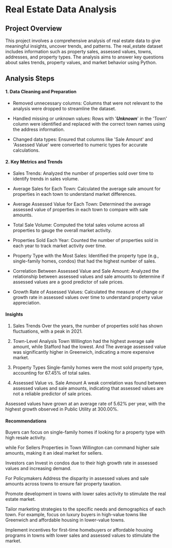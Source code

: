 # Real Estate Data Analysis
## Project Overview
This project involves a comprehensive analysis of real estate data to give meaningful insights, uncover trends, and patterns. The real_estate dataset includes information such as property sales, assessed values, towns, addresses, and property types. The analysis aims to answer key questions about sales trends, property values, and market behavior using Python.
## Analysis Steps
#### 1. Data Cleaning and Preparation
- Removed unnecessary columns: Columns that were not relevant to the analysis were dropped to streamline the dataset.

- Handled missing or unknown values: Rows with '***Unknown***' in the 'Town' column were identified and replaced with the correct town names using the address information.

- Changed data types: Ensured that columns like 'Sale Amount' and 'Assessed Value' were converted to numeric types for accurate calculations.

#### 2. Key Metrics and Trends
- Sales Trends: Analyzed the number of properties sold over time to identify trends in sales volume.

- Average Sales for Each Town: Calculated the average sale amount for properties in each town to understand market differences.

- Average Assessed Value for Each Town: Determined the average assessed value of properties in each town to compare with sale amounts.

- Total Sale Volume: Computed the total sales volume across all properties to gauge the overall market activity.

- Properties Sold Each Year: Counted the number of properties sold in each year to track market activity over time.

- Property Type with the Most Sales: Identified the property type (e.g., single-family homes, condos) that had the highest number of sales.

- Correlation Between Assessed Value and Sale Amount: Analyzed the relationship between assessed values and sale amounts to determine if assessed values are a good predictor of sale prices.

- Growth Rate of Assessed Values: Calculated the measure of change or growth rate in assessed values over time to understand property value appreciation.

#### Insights
1. Sales Trends
Over the years, the number of properties sold has shown fluctuations, with a peak in 2021.

2. Town-Level Analysis
Town Willington had the highest average sale amount, while Stafford had the lowest. And The average assessed value was significantly higher in Greenwich, indicating a more expensive market.

3. Property Types
Single-family homes were the most sold property type, accounting for 67.45% of total sales.

4. Assessed Value vs. Sale Amount
A weak correlation was found between assessed values and sale amounts, indicating that assessed values are not a reliable predictor of sale prices.

 Assessed values have grown at an average rate of 5.62% per year, with the highest growth observed in Public Utility at 300.00%.

#### Recommendations
Buyers can focus on single-family homes if looking for a property type with high resale activity.

while For Sellers Properties in Town Willington can command higher sale amounts, making it an ideal market for sellers.

Investors can Invest in condos due to their high growth rate in assessed values and increasing demand.

For Policymakers Address the disparity in assessed values and sale amounts across towns to ensure fair property taxation.

Promote development in towns with lower sales activity to stimulate the real estate market.

Tailor marketing strategies to the specific needs and demographics of each town. For example, focus on luxury buyers in high-value towns like Greenwich and affordable housing in lower-value towns.

Implement incentives for first-time homebuyers or affordable housing programs in towns with lower sales and assessed values to stimulate the market.
